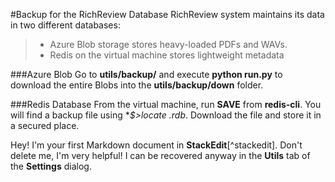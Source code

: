 #Backup for the RichReview Database
RichReview system maintains its data in two different databases:
>- Azure Blob storage stores heavy-loaded PDFs and WAVs.
>- Redis on the virtual machine stores lightweight metadata

###Azure Blob
Go to **utils/backup/** and execute **python run.py** to download the entire Blobs into the **utils/backup/down** folder.

###Redis Database
From the virtual machine, run **SAVE** from **redis-cli**. You will find a backup file using **$>locate *.rdb**. Download the file and store it in a secured place.

Hey! I'm your first Markdown document in **StackEdit**[^stackedit]. Don't delete me, I'm very helpful! I can be recovered anyway in the **Utils** tab of the <i class="icon-cog"></i> **Settings** dialog.